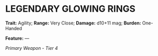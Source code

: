 # LEGENDARY GLOWING RINGS

**Trait:** Agility; **Range:** Very Close; **Damage:** d10+11 mag; **Burden:** One-Handed

**Feature:** —

*Primary Weapon - Tier 4*